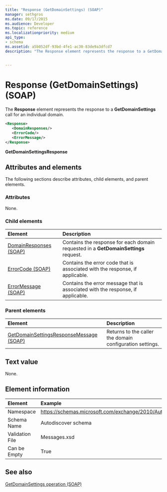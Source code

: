 ```yaml
---
title: "Response (GetDomainSettings) (SOAP)"
manager: sethgros
ms.date: 09/17/2015
ms.audience: Developer
ms.topic: reference
ms.localizationpriority: medium
api_type:
- schema
ms.assetid: a5b052df-93bd-4fe1-ac30-83de9a3dfcd7
description: "The Response element represents the response to a GetDomainSettings call for an individual domain."
 
 
---
```


# Response (GetDomainSettings) (SOAP)

The **Response** element represents the response to a **GetDomainSettings** call for an individual domain. 
  
```XML
<Response>
   <DomainResponses/>
   <ErrorCode/>
   <ErrorMessage/>
</Response>
```

 **GetDomainSettingsResponse**
## Attributes and elements

The following sections describe attributes, child elements, and parent elements.
  
### Attributes

None.
  
### Child elements

|**Element**|**Description**|
|:-----|:-----|
|[DomainResponses (SOAP)](domainresponses-soap.md) <br/> |Contains the response for each domain requested in a **GetDomainSettings** request.  <br/> |
|[ErrorCode (SOAP)](errorcode-soap.md) <br/> |Contains the error code that is associated with the response, if applicable.  <br/> |
|[ErrorMessage (SOAP)](errormessage-soap.md) <br/> |Contains the error message that is associated with the response, if applicable.  <br/> |
   
### Parent elements

|**Element**|**Description**|
|:-----|:-----|
|[GetDomainSettingsResponseMessage (SOAP)](getdomainsettingsresponsemessage-soap.md) <br/> |Returns to the caller the domain configuration settings.  <br/> |
   
## Text value

None.
  
## Element information

|Element|Example|
|:-----|:-----|
|Namespace  <br/> |https://schemas.microsoft.com/exchange/2010/Autodiscover  <br/> |
|Schema Name  <br/> |Autodiscover schema  <br/> |
|Validation File  <br/> |Messages.xsd  <br/> |
|Can be Empty  <br/> |True  <br/> |
   
## See also



[GetDomainSettings operation (SOAP)](getdomainsettings-operation-soap.md)

